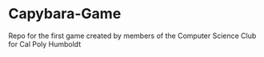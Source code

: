 # Capybara-Game
Repo for the first game created by members of the Computer Science Club for Cal Poly Humboldt
